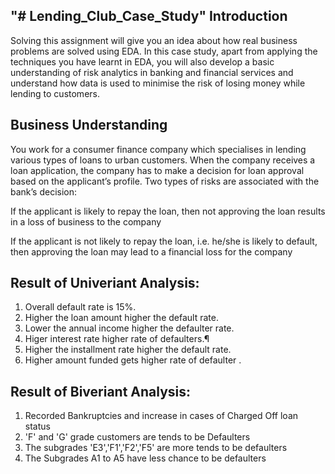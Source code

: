 "# Lending_Club_Case_Study" 
Introduction
------------
Solving this assignment will give you an idea about how real business problems are solved using EDA. In this case study, apart from applying the techniques you have learnt in EDA, you will also develop a basic understanding of risk analytics in banking and financial services and understand how data is used to minimise the risk of losing money while lending to customers.

Business Understanding
----------------------
You work for a consumer finance company which specialises in lending various types of loans to urban customers. When the company receives a loan application, the company has to make a decision for loan approval based on the applicant’s profile. Two types of risks are associated with the bank’s decision:

If the applicant is likely to repay the loan, then not approving the loan results in a loss of business to the company

If the applicant is not likely to repay the loan, i.e. he/she is likely to default, then approving the loan may lead to a financial loss for the company

Result of Univeriant Analysis:
-----------------------------
  1. Overall default rate is 15%.
  2. Higher the loan amount higher the default rate.
  3. Lower the annual income higher the defaulter rate.
  4. Higer interest rate higher rate of defaulters.¶
  5. Higher the installment rate higher the default rate.
  6. Higher amount funded gets higher rate of defaulter .

Result of Biveriant Analysis:
-----------------------------
  1. Recorded Bankruptcies and increase in cases of Charged Off loan status
  2. 'F' and 'G' grade customers are tends to be Defaulters
  3. The subgrades 'E3','F1','F2','F5' are more tends to be defaulters
  4. The Subgrades A1 to A5 have less chance to be defaulters
 
